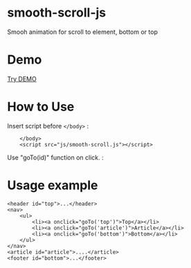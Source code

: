 # smooth-scroll-js
Smooh animation for scroll to element, bottom or top

# Demo
[Try DEMO](http://anton.temchenko.com.ua/dev/smooth-scroll-js/)

# How to Use
Insert script before ```</body>``` :
```...
	</body>
	<script src="js/smooth-scroll.js"></script>
```

Use "goTo(id)" function on click. :

# Usage example

```
<header id="top">...</header>
<nav>
	<ul>
		<li><a onclick="goTo('top')">Top</a></li>
		<li><a onclick="goTo('article')">Article</a></li>
		<li><a onclick="goTo('bottom')">Bottom</a></li>
	</ul>
</nav>
<article id="article">....</article>
<footer id="bottom">...</footer>
```

